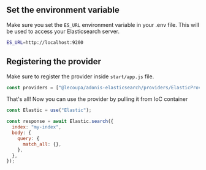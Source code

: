 ## Set the environment variable

Make sure you set the `ES_URL` environment variable in your .env file. This will be used to access your Elasticsearch server.

```bash
ES_URL=http://localhost:9200
```

## Registering the provider

Make sure to register the provider inside `start/app.js` file.

```js
const providers = ["@lecoupa/adonis-elasticsearch/providers/ElasticProvider"];
```

That's all! Now you can use the provider by pulling it from IoC container

```js
const Elastic = use("Elastic");

const response = await Elastic.search({
  index: "my-index",
  body: {
    query: {
      match_all: {},
    },
  },
});
```
